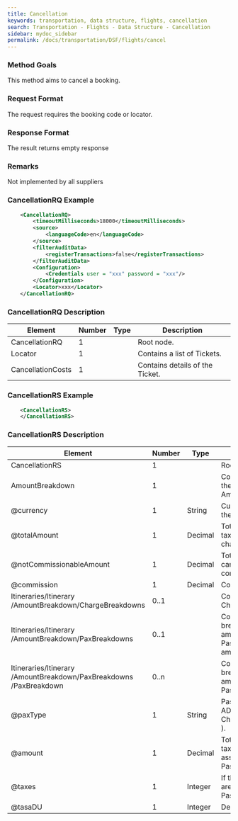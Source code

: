 ```yaml
---
title: Cancellation
keywords: transportation, data structure, flights, cancellation
search: Transportation - Flights - Data Structure - Cancellation
sidebar: mydoc_sidebar
permalink: /docs/transportation/DSF/flights/cancel
---
```




### Method Goals


This method aims to cancel a booking.



### Request Format


The request requires the booking code or locator.



### Response Format


The result returns empty response



### Remarks


Not implemented by all suppliers



### CancellationRQ Example


~~~xml
    <CancellationRQ>
        <timeoutMilliseconds>18000</timeoutMilliseconds>
        <source>
            <languageCode>en</languageCode>
        </source>
        <filterAuditData>
            <registerTransactions>false</registerTransactions>
        </filterAuditData>
        <Configuration>
            <Credentials user = "xxx" password = "xxx"/>
        </Configuration>
        <Locator>xxx</Locator>
    </CancellationRQ>
~~~


### CancellationRQ Description



| **Element**			| **Number**	| **Type**	| **Description**			|
| ----------------------------- | ------------- | ------------- | ------------------------------------- |
| CancellationRQ              	| 1     	|		| Root node.				|
| Locator                     	| 1     	|		| Contains a list of Tickets.		|
| CancellationCosts           	| 1     	|		| Contains details of the Ticket.	|




### CancellationRS Example


~~~xml
    <CancellationRS>
    </CancellationRS>
~~~


### CancellationRS Description



| **Element**				| **Number**	| **Type**	| **Description**						|
| ------------------------------------- | ------------- | ------------- | ------------------------------------------------------------- |
| CancellationRS                	| 1    		|		| Root node.							|
| AmountBreakdown               	| 1    		|		| Contains details of the AmountBreakdown.			|
| @currency                		| 1 		| String	| Currency code of the fare.					|
| @totalAmount             		| 1 		| Decimal	| Total amount. with taxes and other charges included.		|
| @notCommissionableAmount 		| 1 		| Decimal	| Total amount that can not be commissioned.			|
| @commission              		| 1 		| Decimal	| Commission.							|
| Itineraries/Itinerary /AmountBreakdown/ChargeBreakdowns | 0..1 |  	| Contains a list of ChargeBreakdowns.				|
| Itineraries/Itinerary /AmountBreakdown/PaxBreakdowns | 0..1 |  	| Contains a list of breakdown amounts for each Passenger ( ADT amount, etc. ).	|
| Itineraries/Itinerary /AmountBreakdown/PaxBreakdowns /PaxBreakdown | 0..n |  | Contains details of breakdown amounts for each Passenger. |
| @paxType                 		| 1 		| String	| Passenger type: ADT ( Adult ), CHD ( Child ) & INF ( Infant ).  |
| @amount                  		| 1 		| Decimal	| Total amount, with taxes included, associated to the Passenger.  |
| @taxes                  		| 1 		| Integer	| If they exist, taxes are applied for this Passenger type.	|
| @tasaDU                  		| 1 		| Integer	| Deprecated.							|

